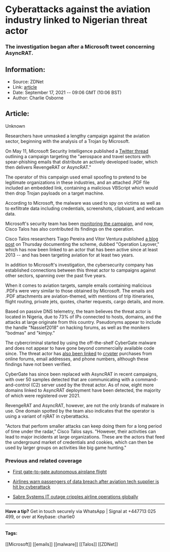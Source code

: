 # Cyberattacks against the aviation industry linked to Nigerian threat actor
### The investigation began after a Microsoft tweet concerning AsyncRAT.

## Information:
+ Source: ZDNet
+ Link: [article](https://www.zdnet.com/article/cyberattacks-against-the-aviation-industry-that-flew-under-the-radar-linked-to-nigerian-threat-actor/)
+ Date: September 17, 2021 -- 09:06 GMT (10:06 BST)
+ Author: Charlie Osborne


## Article:
Unknown

Researchers have unmasked a lengthy campaign against the aviation sector, beginning with the analysis of a Trojan by Microsoft. 


On May 11, Microsoft Security Intelligence published a [Twitter thread](https://twitter.com/MsftSecIntel/status/1392219314535559169) outlining a campaign targeting the "aerospace and travel sectors with spear-phishing emails that distribute an actively developed loader, which then delivers RevengeRAT or AsyncRAT." 

The operator of this campaign used email spoofing to pretend to be legitimate organizations in these industries, and an attached .PDF file included an embedded link, containing a malicious VBScript which would then drop Trojan payloads on a target machine.  

According to Microsoft, the malware was used to spy on victims as well as to exfiltrate data including credentials, screenshots, clipboard, and webcam data.  

Microsoft's security team has been [monitoring the campaign](https://www.zdnet.com/article/microsoft-warns-watch-out-for-this-new-malware-that-steals-passwords-webcam-and-browser-data/), and now, Cisco Talos has also contributed its findings on the operation.  

Cisco Talos researchers Tiago Pereira and Vitor Ventura published [a blog post](https://blog.talosintelligence.com/2021/09/operation-layover-how-we-tracked-attack.html) on Thursday documenting the scheme, dubbed "Operation Layover," which has now been linked to an actor that has been active since at least 2013 -- and has been targeting aviation for at least two years.  

In addition to Microsoft's investigation, the cybersecurity company has established connections between this threat actor to campaigns against other sectors, spanning over the past five years. 






When it comes to aviation targets, sample emails containing malicious .PDFs were very similar to those obtained by Microsoft. The emails and .PDF attachments are aviation-themed, with mentions of trip itineraries, flight routing, private jets, quotes, charter requests, cargo details, and more.

Based on passive DNS telemetry, the team believes the threat actor is located in Nigeria, due to 73% of IPs connected to hosts, domains, and the attacks at large originate from this country. Pseudonyms appear to include the handle "Nassief2018" on hacking forums, as well as the monikers "bodmas" and "kimjoy." 

The cybercriminal started by using the off-the-shelf CyberGate malware and does not appear to have gone beyond commercially available code since. The threat actor has [also been linked](https://mobile.twitter.com/sS55752750/status/1393283668962119685) to [crypter](https://blog.morphisec.com/revealing-the-snip3-crypter-a-highly-evasive-rat-loader) purchases from online forums, email addresses, and phone numbers, although these findings have not been verified.  

CyberGate has since been replaced with AsyncRAT in recent campaigns, with over 50 samples detected that are communicating with a command-and-control (C2) server used by the threat actor. As of now, eight more domains linked to AsyncRAT deployment have been detected, the majority of which were registered over 2021. 

RevengeRAT and AsyncRAT, however, are not the only brands of malware in use. One domain spotted by the team also indicates that the operator is using a variant of njRAT in cyberattacks.   

"Actors that perform smaller attacks can keep doing them for a long period of time under the radar," Cisco Talos says. "However, their activities can lead to major incidents at large organizations. These are the actors that feed the underground market of credentials and cookies, which can then be used by larger groups on activities like big game hunting." 

###  Previous and related coverage

* [First gate-to-gate autonomous airplane flight](https://www.zdnet.com/article/first-gate-to-gate-autonomous-airplane-flight/)  

* [Airlines warn passengers of data breach after aviation tech supplier is hit by cyberattack](https://www.zdnet.com/article/airlines-warn-passengers-of-data-breach-after-aviation-tech-supplier-is-hit-by-cyberattack/)  

* [Sabre Systems IT outage cripples airline operations globally](https://www.zdnet.com/article/sabre-systems-it-outage-cripples-airline-operations-globally/)  




---

**Have a tip?** Get in touch securely via WhatsApp | Signal at +447713 025 499, or over at Keybase: charlie0



---





#### Tags:
[[Microsoft]] [[emails]] [[malware]] [[Talos]] [[ZDNet]]
